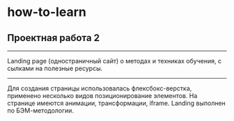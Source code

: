 # how-to-learn

## Проектная работа 2

---

Landing page (одностраничный сайт) о методах и техниках обучения, 
с сылками на полезные ресурсы.

---

Для создания страницы использовалась флексбокс-верстка,
применено несколько видов позиционирование элементов.
На странице имеются анимации, трансформации, iframe.
Landing выполнен по БЭМ-методологии.